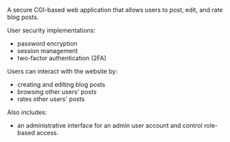 A secure CGI-based web application that allows users to post, edit, and rate blog posts.

User security implementations:
- password encryption
- session management
- two-factor authentication (2FA)

Users can interact with the website by:
- creating and editing blog posts
- browsing other users' posts
- rates other users' posts

Also includes:
- an administrative interface for an admin user account and control role-based access.

